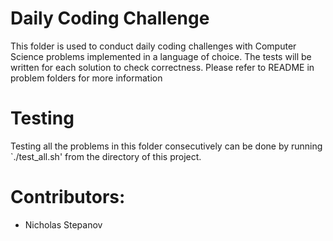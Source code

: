 # Daily Coding Challenge
This folder is used to conduct daily coding challenges with Computer Science problems implemented in a language of choice. The tests will be written for each solution to check correctness. Please refer to README in problem folders for more information
# Testing
Testing all the problems in this folder consecutively can be done by running `./test_all.sh' from the directory of this project.

# Contributors:

- Nicholas Stepanov 
